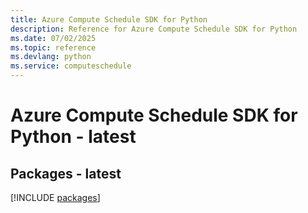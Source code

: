 ```yaml
---
title: Azure Compute Schedule SDK for Python
description: Reference for Azure Compute Schedule SDK for Python
ms.date: 07/02/2025
ms.topic: reference
ms.devlang: python
ms.service: computeschedule
---
```

# Azure Compute Schedule SDK for Python - latest
## Packages - latest
[!INCLUDE [packages](compute-schedule-index.md)]